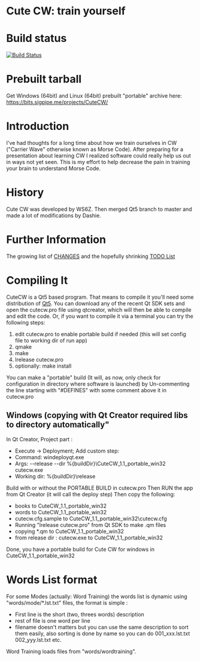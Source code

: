 Cute CW: train yourself
=======================

# Build status
[![Build Status](https://dronegh.sigpipe.me/api/badges/rhaamo/CuteCW/status.svg)](https://dronegh.sigpipe.me/rhaamo/CuteCW)

# Prebuilt tarball

Get Windows (64bit) and Linux (64bit) prebuilt "portable" archive here: https://bits.sigpipe.me/projects/CuteCW/

# Introduction

  I've had thoughts for a long time about how we train ourselves in CW
  ("Carrier Wave" otherwise known as Morse Code).  After preparing for a
  presentation about learning CW I realized software could really help
  us out in ways not yet seen.  This is my effort to help decrease the
  pain in training your brain to understand Morse Code.

# History
  Cute CW was developed by WS6Z.
  Then merged Qt5 branch to master and made a lot of modifications by Dashie.

# Further Information

  The growing list of [CHANGES](https://github.com/rhaamo/CuteCW/blob/master/docs/CHANGES.org) and the hopefully shrinking [TODO List](https://github.com/rhaamo/CuteCW/blob/master/docs/CHANGES.org)

# Compiling It

  CuteCW is a Qt5 based program.  That means to compile it you'll need
  some distribution of [Qt5](http://qt.nokia.com/).  You can download any of the recent Qt SDK
  sets and open the cutecw.pro file using qtcreator, which will then
  be able to compile and edit the code.  Or, if you want to compile it
  via a terminal you can try the following steps:

  1. edit cutecw.pro to enable portable build if needed (this will set config file to working dir of run app)
  2. qmake
  3. make
  4. lrelease cutecw.pro
  5. optionally: make install

  You can make a "portable" build (It will, as now, only check for configuration in directory where software is launched) by
  Un-commenting the line starting with "#DEFINES" with some comment above it in cutecw.pro

## Windows (copying with Qt Creator required libs to directory automatically"
  In Qt Creator, Project part :
  
  - Execute -> Deployment; Add custom step:
  - Command: windeployqt.exe
  - Args: --release --dir %{buildDir}\CuteCW_1.1_portable_win32 cutecw.exe
  - Working dir: %{buildDir}\release

  Build with or without the PORTABLE BUILD in cutecw.pro
  Then RUN the app from Qt Creator (it will call the deploy step)
  Then copy the following:
  - books to CuteCW_1.1_portable_win32
  - words to CuteCW_1.1_portable_win32
  - cutecw.cfg.sample to CuteCW_1.1_portable_win32\cutecw.cfg
  - Running "lrelease cutecw.pro" from Qt SDK to make .qm files
  - copying *.qm to CuteCW_1.1_portable_win32
  - from release dir : cutecw.exe to CuteCW_1.1_portable_win32
  
  Done, you have a portable build for Cute CW for windows in CuteCW_1.1_portable_win32

# Words List format
 For some Modes (actually: Word Training) the words list is dynamic using "words/mode/*.lst.txt" files, the format is simple :
  - First line is the short (two, threes words) description
  - rest of file is one word per line
  - filename doesn't matters but you can use the same description to sort them easily, also sorting is done by name so you can do 001_xxx.lst.txt 002_yyy.lst.txt etc.

 Word Training loads files from "words/wordtraining".

